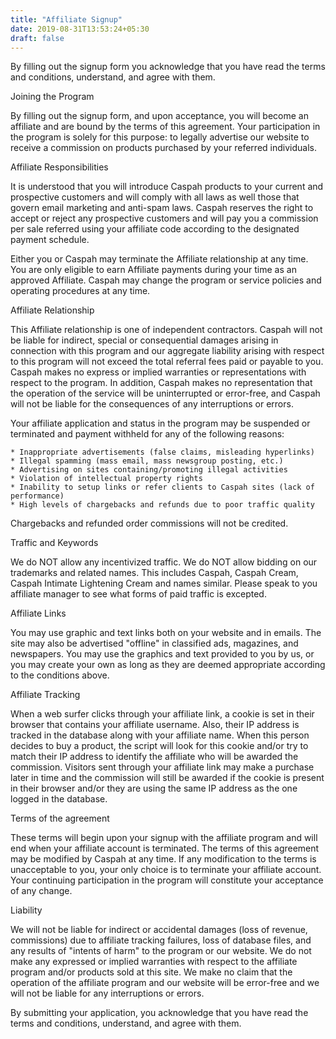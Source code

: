 ```yaml
---
title: "Affiliate Signup"
date: 2019-08-31T13:53:24+05:30
draft: false
---
```

By filling out the signup form you acknowledge that you have read the terms and conditions, understand, and agree with them.

Joining the Program

By filling out the signup form, and upon acceptance, you will become an affiliate and are bound by the terms of this agreement. Your participation in the program is solely for this purpose: to legally advertise our website to receive a commission on products purchased by your referred individuals.

Affiliate Responsibilities

It is understood that you will introduce Caspah products to your current and prospective customers and will comply with all laws as well those that govern email marketing and anti-spam laws. Caspah reserves the right to accept or reject any prospective customers and will pay you a commission per sale referred using your affiliate code according to the designated payment schedule.

Either you or Caspah may terminate the Affiliate relationship at any time. You are only eligible to earn Affiliate payments during your time as an approved Affiliate. Caspah may change the program or service policies and operating procedures at any time.

Affiliate Relationship

This Affiliate relationship is one of independent contractors. Caspah will not be liable for indirect, special or consequential damages arising in connection with this program and our aggregate liability arising with respect to this program will not exceed the total referral fees paid or payable to you. Caspah makes no express or implied warranties or representations with respect to the program. In addition, Caspah makes no representation that the operation of the service will be uninterrupted or error-free, and Caspah will not be liable for the consequences of any interruptions or errors.

Your affiliate application and status in the program may be suspended or terminated and payment withheld for any of the following reasons:

    * Inappropriate advertisements (false claims, misleading hyperlinks)
    * Illegal spamming (mass email, mass newsgroup posting, etc.)
    * Advertising on sites containing/promoting illegal activities
    * Violation of intellectual property rights
    * Inability to setup links or refer clients to Caspah sites (lack of performance)
    * High levels of chargebacks and refunds due to poor traffic quality

Chargebacks and refunded order commissions will not be credited.

Traffic and Keywords

We do NOT allow any incentivized traffic.
We do NOT allow bidding on our trademarks and related names. This includes Caspah, Caspah Cream, Caspah Intimate Lightening Cream and names similar.
Please speak to you affiliate manager to see what forms of paid traffic is excepted.

Affiliate Links

You may use graphic and text links both on your website and in emails. The site may also be advertised "offline" in classified ads, magazines, and newspapers. You may use the graphics and text provided to you by us, or you may create your own as long as they are deemed appropriate according to the conditions above.

Affiliate Tracking

When a web surfer clicks through your affiliate link, a cookie is set in their browser that contains your affiliate username. Also, their IP address is tracked in the database along with your affiliate name. When this person decides to buy a product, the script will look for this cookie and/or try to match their IP address to identify the affiliate who will be awarded the commission. Visitors sent through your affiliate link may make a purchase later in time and the commission will still be awarded if the cookie is present in their browser and/or they are using the same IP address as the one logged in the database.

Terms of the agreement

These terms will begin upon your signup with the affiliate program and will end when your affiliate account is terminated. The terms of this agreement may be modified by Caspah at any time. If any modification to the terms is unacceptable to you, your only choice is to terminate your affiliate account. Your continuing participation in the program will constitute your acceptance of any change.

Liability

We will not be liable for indirect or accidental damages (loss of revenue, commissions) due to affiliate tracking failures, loss of database files, and any results of "intents of harm" to the program or our website. We do not make any expressed or implied warranties with respect to the affiliate program and/or products sold at this site. We make no claim that the operation of the affiliate program and our website will be error-free and we will not be liable for any interruptions or errors.

By submitting your application, you acknowledge that you have read the terms and conditions, understand, and agree with them. 